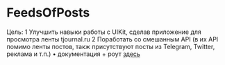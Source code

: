 # FeedsOfPosts

Цель: 
1 Улучшить навыки работы с UIKit, сделав приложение для просмотра ленты tjournal.ru 
2 Поработать со смешанным API (в их API помимо ленты постов, такж присутствуют посты из Telegram, Twitter, реклама и т.п.)
  • документация + роут [здесь](https://cmtt-ru.github.io/osnova-api/v2/swagger.html#/Timeline/getTimeline)

